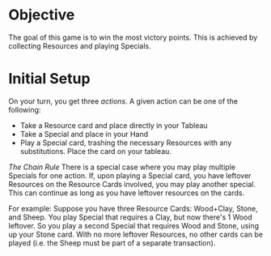 Objective
=========
The goal of this game is to win the most victory points. This is achieved by collecting Resources and playing Specials.

Initial Setup
=============

On your turn, you get three *actions*. A given action can be one of the following:

* Take a Resource card and place directly in your Tableau
* Take a Special and place in your Hand
* Play a Special card, trashing the necessary Resources with any substitutions. Place the card on your tableau.

_The Chain Rule_ There is a special case where you may play multiple Specials for one action. If, upon playing a Special card, you have leftover Resources on the Resource Cards involved, you may play another special. This can continue as long as you have leftover resources on the cards.

For example: Suppose you have three Resource Cards: Wood+Clay, Stone, and Sheep. You play Special that requires a Clay, but now there's 1 Wood leftover. So you play a second Special that requires Wood and Stone, using up your Stone card. With no more leftover Resources, no other cards can be played (i.e. the Sheep must be part of a separate transaction).
